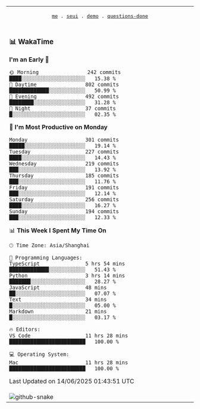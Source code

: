 
<div align="center">

<table>
<tr><td>
  <p align="center">
  <samp>
    <a href="https://github.com/seaeam/seaeam">me</a> .
    <a href="https://github.com/SeaMmMm/se-element">seui</a> .
    <a href="https://github.com/seaeam/project-demo">demo</a> .
    <a href="https://github.com/506-FETL/one-question-per-day">questions-done</a>
    
  </samp>
    </p>
</td></tr>

<tr><td>

### 📊 WakaTime

<!--START_SECTION:waka-->
**I'm an Early 🐤** 

```text
🌞 Morning                242 commits         ████░░░░░░░░░░░░░░░░░░░░░   15.38 % 
🌆 Daytime                802 commits         █████████████░░░░░░░░░░░░   50.99 % 
🌃 Evening                492 commits         ████████░░░░░░░░░░░░░░░░░   31.28 % 
🌙 Night                  37 commits          █░░░░░░░░░░░░░░░░░░░░░░░░   02.35 % 
```
📅 **I'm Most Productive on Monday** 

```text
Monday                   301 commits         █████░░░░░░░░░░░░░░░░░░░░   19.14 % 
Tuesday                  227 commits         ████░░░░░░░░░░░░░░░░░░░░░   14.43 % 
Wednesday                219 commits         ███░░░░░░░░░░░░░░░░░░░░░░   13.92 % 
Thursday                 185 commits         ███░░░░░░░░░░░░░░░░░░░░░░   11.76 % 
Friday                   191 commits         ███░░░░░░░░░░░░░░░░░░░░░░   12.14 % 
Saturday                 256 commits         ████░░░░░░░░░░░░░░░░░░░░░   16.27 % 
Sunday                   194 commits         ███░░░░░░░░░░░░░░░░░░░░░░   12.33 % 
```


📊 **This Week I Spent My Time On** 

```text
🕑︎ Time Zone: Asia/Shanghai

💬 Programming Languages: 
TypeScript               5 hrs 54 mins       █████████████░░░░░░░░░░░░   51.43 % 
Python                   3 hrs 14 mins       ███████░░░░░░░░░░░░░░░░░░   28.27 % 
JavaScript               48 mins             ██░░░░░░░░░░░░░░░░░░░░░░░   07.07 % 
Text                     34 mins             █░░░░░░░░░░░░░░░░░░░░░░░░   05.00 % 
Markdown                 21 mins             █░░░░░░░░░░░░░░░░░░░░░░░░   03.17 % 

🔥 Editors: 
VS Code                  11 hrs 28 mins      █████████████████████████   100.00 % 

💻 Operating System: 
Mac                      11 hrs 28 mins      █████████████████████████   100.00 % 
```


 Last Updated on 14/06/2025 01:43:51 UTC
<!--END_SECTION:waka-->
</td></tr>

<tr><td>
  <img alt="github-snake" src="profile-snake-contrib/github-user-contribution.svg"/>
</td></tr>

</table>
